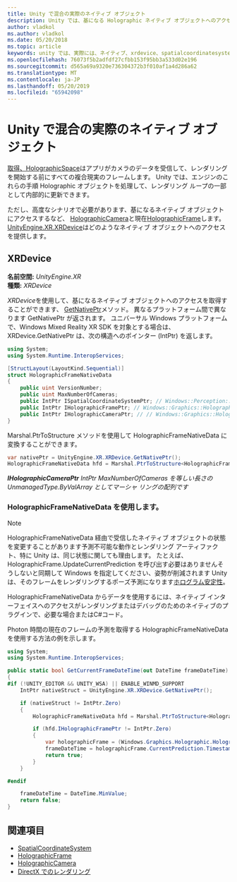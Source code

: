```yaml
---
title: Unity で混合の実際のネイティブ オブジェクト
description: Unity では、基になる Holographic ネイティブ オブジェクトへのアクセスを取得します。
author: vladkol
ms.author: vladkol
ms.date: 05/20/2018
ms.topic: article
keywords: unity では、実際には、ネイティブ、xrdevice、spatialcoordinatesystem、holographicframe、holographiccamera、ispatialcoordinatesystem、iholographicframe、iholographiccamera、getnativeptr の混在
ms.openlocfilehash: 76073f5b2adfdf27cfbb153f95bb3a533d02e196
ms.sourcegitcommit: d565a69a9320e736304372b3f010af1a4d286a62
ms.translationtype: MT
ms.contentlocale: ja-JP
ms.lasthandoff: 05/20/2019
ms.locfileid: "65942098"
---
```

# <a name="mixed-reality-native-objects-in-unity"></a>Unity で混合の実際のネイティブ オブジェクト

[取得、HolographicSpace](getting-a-holographicspace.md)はアプリがカメラのデータを受信して、レンダリングを開始する前にすべての複合現実のフレームします。 Unity では、エンジンのこれらの手順 Holographic オブジェクトを処理して、レンダリング ループの一部として内部的に更新できます。

ただし、高度なシナリオで必要があります、基になるネイティブ オブジェクトにアクセスするなど、 <a href="https://docs.microsoft.com/uwp/api/windows.graphics.holographic.holographiccamera" target="_blank">HolographicCamera</a>と現在<a href="https://docs.microsoft.com/uwp/api/windows.graphics.holographic.holographicframe" target="_blank">HolographicFrame</a>します。 <a href="https://docs.unity3d.com/ScriptReference/XR.XRDevice.html" target="_blank">UnityEngine.XR.XRDevice</a>はどのようなネイティブ オブジェクトへのアクセスを提供します。

## <a name="xrdevice"></a>XRDevice 

**名前空間:** *UnityEngine.XR*<br>
**種類:** *XRDevice*

*XRDevice*を使用して、基になるネイティブ オブジェクトへのアクセスを取得することができます、 <a href="https://docs.unity3d.com/ScriptReference/XR.XRDevice.GetNativePtr.html" target="_blank">GetNativePtr</a>メソッド。 異なるプラットフォーム間で異なります GetNativePtr が返されます。 ユニバーサル Windows プラットフォームで、Windows Mixed Reality XR SDK を対象とする場合は、XRDevice.GetNativePtr は、次の構造へのポインター (IntPtr) を返します。 

```cs
using System;
using System.Runtime.InteropServices;

[StructLayout(LayoutKind.Sequential)]
struct HolographicFrameNativeData
{
    public uint VersionNumber;
    public uint MaxNumberOfCameras;
    public IntPtr ISpatialCoordinateSystemPtr; // Windows::Perception::Spatial::ISpatialCoordinateSystem
    public IntPtr IHolographicFramePtr; // Windows::Graphics::Holographic::IHolographicFrame 
    public IntPtr IHolographicCameraPtr; // // Windows::Graphics::Holographic::IHolographicCamera
}
```
Marshal.PtrToStructure メソッドを使用して HolographicFrameNativeData に変換することができます。
```cs
var nativePtr = UnityEngine.XR.XRDevice.GetNativePtr();
HolographicFrameNativeData hfd = Marshal.PtrToStructure<HolographicFrameNativeData>(nativePtr);
```
***IHolographicCameraPtr** IntPtr MaxNumberOfCameras を等しい長さの UnmanagedType.ByValArray としてマーシャ リングの配列です* 


### <a name="using-holographicframenativedata"></a>HolographicFrameNativeData を使用します。

> [!NOTE]
> HolographicFrameNativeData 経由で受信したネイティブ オブジェクトの状態を変更することがあります予測不可能な動作とレンダリング アーティファクト、特に Unity は、同じ状態に関しても理由します。  たとえば、HolographicFrame.UpdateCurrentPrediction を呼び出す必要はありませんそうしないと同期して Windows を指定してください、姿勢が削減されます Unity は、そのフレームをレンダリングするポーズ予測になります[ホログラム安定性](hologram-stability.md)。

HolographicFrameNativeData からデータを使用するには、ネイティブ インターフェイスへのアクセスがレンダリングまたはデバッグのためのネイティブのプラグインで、必要な場合またはC#コード。 

Photon 時間の現在のフレームの予測を取得する HolographicFrameNativeData を使用する方法の例を示します。 
```cs
using System;
using System.Runtime.InteropServices;

public static bool GetCurrentFrameDateTime(out DateTime frameDateTime)
{
#if (!UNITY_EDITOR && UNITY_WSA) || ENABLE_WINMD_SUPPORT
    IntPtr nativeStruct = UnityEngine.XR.XRDevice.GetNativePtr();

    if (nativeStruct != IntPtr.Zero)
    {
        HolographicFrameNativeData hfd = Marshal.PtrToStructure<HolographicFrameNativeData>(nativeStruct);

        if (hfd.IHolographicFramePtr != IntPtr.Zero)
        {
            var holographicFrame = (Windows.Graphics.Holographic.HolographicFrame)Marshal.GetObjectForIUnknown(hfd.IHolographicFramePtr);
            frameDateTime = holographicFrame.CurrentPrediction.Timestamp.TargetTime.DateTime;
            return true;
        }
    }

#endif

    frameDateTime = DateTime.MinValue;
    return false;
}

```

## <a name="see-also"></a>関連項目
* <a href="https://docs.microsoft.com/uwp/api/windows.perception.spatial.spatialcoordinatesystem" target="_blank">SpatialCoordinateSystem</a>
* <a href="https://docs.microsoft.com/uwp/api/windows.graphics.holographic.holographicframe" target="_blank">HolographicFrame</a>
* <a href="https://docs.microsoft.com/uwp/api/windows.graphics.holographic.holographiccamera" target="_blank">HolographicCamera</a>
* [DirectX でのレンダリング](rendering-in-directx.md)
